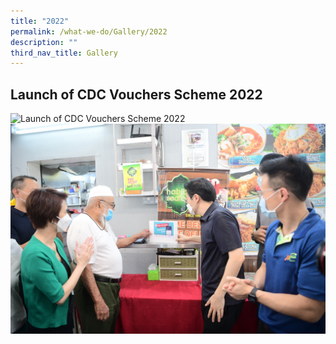 ```yaml
---
title: "2022"
permalink: /what-we-do/Gallery/2022
description: ""
third_nav_title: Gallery
---
```

## Launch of CDC Vouchers Scheme 2022
![Launch of CDC Vouchers Scheme 2022]()
![Launch of CDC Vouchers Scheme 2022](/images/CDC%20Gallery/CDC%20Vouchers%20Scheme%202022/DSC_9655.jpg)
